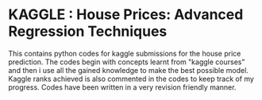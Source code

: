 # KAGGLE : House Prices: Advanced Regression Techniques
 This contains python codes for kaggle submissions for the house price prediction. The codes begin with concepts learnt from "kaggle courses" and then i use all the gained knowledge to make the best possible model. Kaggle ranks achieved is also commented in the codes to keep track of my progress. Codes have been written in a very revision friendly manner.
